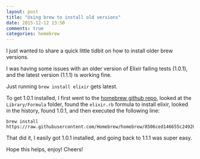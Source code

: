 ```yaml
---
layout: post
title: "Using brew to install old versions"
date: 2015-12-12 13:50
comments: true
categories: homebrew
---
```


I just wanted to share a quick little tidbit on how to install older brew versions.

I was having some issues with an older version of Elixir failing tests (1.0.1), and the latest version (1.1.1) is working fine.

Just running `brew install elixir` gets latest. 

To get 1.0.1 installed, I first went to the [homebrew github repo](https://github.com/Homebrew/homebrew), looked at the `Library/Formula` folder, found the `elixir.rb` formula to install elixir, looked in the history, found 1.0.1, and then executed the following line:

```
brew install https://raw.githubusercontent.com/Homebrew/homebrew/8506ced146655c24920f3cc5b20e6bc9e6e703cc/Library/Formula/elixir.rb
```

That did it, I easily got 1.0.1 installed, and going back to 1.1.1 was super easy.

Hope this helps, enjoy! Cheers!
